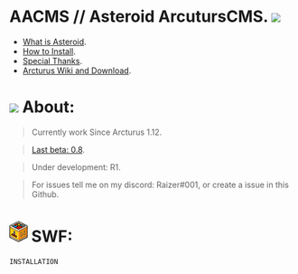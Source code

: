 # AACMS // Asteroid ArcutursCMS. <img src="https://habborator.org/archive/icons/medium/v22_1.gif">

* [What is Asteroid](#).
* [How to Install](#).
* [Special Thanks](#).
* [Arcturus Wiki and Download](#).

# <img src="https://habborator.org/archive/icons/medium/go_arrow.gif"> About:

> Currently work Since Arcturus 1.12.

> [Last beta: 0.8](#).

> Under development: R1.

> For issues tell me on my discord: Raizer#001, or create a issue in this Github.

# <img src="https://raw.githubusercontent.com/Wulles/eyethatseeseverything/master/pwrup_pins.gif"> SWF:
```
INSTALLATION
```
